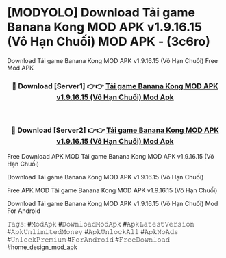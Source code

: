 # [MODYOLO] Download Tải game Banana Kong MOD APK v1.9.16.15 (Vô Hạn Chuối) MOD APK - (3c6ro)
Download Tải game Banana Kong MOD APK v1.9.16.15 (Vô Hạn Chuối) Free Mod APK

<div align="center">
<h3>🔴 Download [Server1] 👉👉 <a href="https://apk-comot.site?title=Tải_game_Banana_Kong_MOD_APK_v1.9.16.15_(Vô_Hạn_Chuối)">Tải game Banana Kong MOD APK v1.9.16.15 (Vô Hạn Chuối) Mod Apk</a></h3><br>

<h3>🔴 Download [Server2] 👉👉 <a href="https://apk-comot.site?title=Tải_game_Banana_Kong_MOD_APK_v1.9.16.15_(Vô_Hạn_Chuối)">Tải game Banana Kong MOD APK v1.9.16.15 (Vô Hạn Chuối) Mod Apk</a></h3>
</div>


Free Download APK MOD Tải game Banana Kong MOD APK v1.9.16.15 (Vô Hạn Chuối)

Download Tải game Banana Kong MOD APK v1.9.16.15 (Vô Hạn Chuối) 

Free APK MOD Tải game Banana Kong MOD APK v1.9.16.15 (Vô Hạn Chuối) 

Download Tải game Banana Kong MOD APK v1.9.16.15 (Vô Hạn Chuối) Mod For Android

𝚃𝚊𝚐𝚜: #𝙼𝚘𝚍𝙰𝚙𝚔 #𝙳𝚘𝚠𝚗𝚕𝚘𝚊𝚍𝙼𝚘𝚍𝙰𝚙𝚔 #𝙰𝚙𝚔𝙻𝚊𝚝𝚎𝚜𝚝𝚅𝚎𝚛𝚜𝚒𝚘𝚗 #𝙰𝚙𝚔𝚄𝚗𝚕𝚒𝚖𝚒𝚝𝚎𝚍𝙼𝚘𝚗𝚎𝚢 #𝙰𝚙𝚔𝚄𝚗𝚕𝚘𝚌𝚔𝙰𝚕𝚕 #𝙰𝚙𝚔𝙽𝚘𝙰𝚍𝚜 #𝚄𝚗𝚕𝚘𝚌𝚔𝙿𝚛𝚎𝚖𝚒𝚞𝚖 #𝙵𝚘𝚛𝙰𝚗𝚍𝚛𝚘𝚒𝚍 #𝙵𝚛𝚎𝚎𝙳𝚘𝚠𝚗𝚕𝚘𝚊𝚍 #home_design_mod_apk